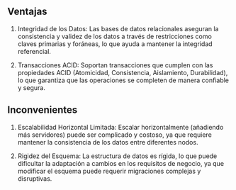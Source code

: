 ## Ventajas
1. Integridad de los Datos: Las bases de datos relacionales aseguran la consistencia y validez de los datos a través de restricciones como claves primarias y foráneas, lo que ayuda a mantener la integridad referencial.

2. Transacciones ACID: Soportan transacciones que cumplen con las propiedades ACID (Atomicidad, Consistencia, Aislamiento, Durabilidad), lo que garantiza que las operaciones se completen de manera confiable y segura.

## Inconvenientes
1. Escalabilidad Horizontal Limitada: Escalar horizontalmente (añadiendo más servidores) puede ser complicado y costoso, ya que requiere mantener la consistencia de los datos entre diferentes nodos.

2. Rigidez del Esquema: La estructura de datos es rígida, lo que puede dificultar la adaptación a cambios en los requisitos de negocio, ya que modificar el esquema puede requerir migraciones complejas y disruptivas.